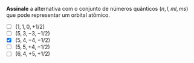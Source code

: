 **Assinale** a alternativa com o conjunto de números quânticos ($n, l, ml, ms$) que pode representar um orbital atômico.

- [ ] ($1, 1, 0, +1/2$)
- [ ] ($5, 3, -3, -1/2$)
- [x] ($5, 4, -4, -1/2$)
- [ ] ($5, 5, +4, -1/2$)
- [ ] ($6, 4, +5, +1/2$)